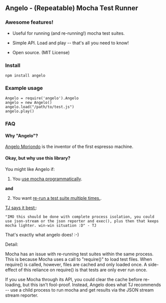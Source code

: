 ## Angelo - (Repeatable) Mocha Test Runner

###   Awesome features!

- Useful for running (and re-running!) mocha test suites.

- Simple API. Load and play -- that's all you need to know!

- Open source. (MIT License)


### Install

    npm install angelo

### Example usage
 
    Angelo = require('angelo').Angelo
    angelo = new Angelo()
    angelo.load("/path/to/test.js")
    angelo.play()

### FAQ

#### Why "Angelo"?

[Angelo Moriondo](http://en.wikipedia.org/wiki/Angelo_Moriondo) is the inventor of the first espresso machine.

#### Okay, but why use this library?

You might like Angelo if:

  1) You [use mocha programmatically](https://github.com/visionmedia/mocha/wiki/Using-mocha-programmatically).

  **and**
  
  2) You want [re-run a test suite multiple times.](https://github.com/visionmedia/mocha/issues/736).

[TJ says it best:](https://github.com/visionmedia/mocha/pull/977#issuecomment-24460957):

    "IMO this should be done with complete process isolation, you could use json-stream or the json reporter and exec(), plus then that keeps mocha lighter. win-win situation :D" - TJ 

That's exactly what angelo does! :-)

Detail:

Mocha has an issue with re-running test suites within the same process. This is because Mocha uses a call to "require()" to load test files. When require() is called, however, files are cached and only loaded once. A side-effect of this reliance on require() is that tests are only ever run once. 

If you use Mocha through its API, you could clear the cache before re-loading, but this isn't fool-proof. Instead, Angelo does what TJ recommends -- use a child process to run mocha and get results via the JSON stream stream reporter.
